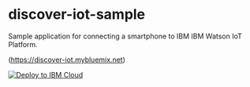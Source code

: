 # discover-iot-sample

Sample application for connecting a smartphone to IBM IBM Watson IoT Platform.

(https://discover-iot.mybluemix.net)

[![Deploy to IBM Cloud](https://bluemix.net/deploy/button.png)](https://bluemix.net/deploy?repository=https://github.com/romeokienzler/discover-iot-sample)
